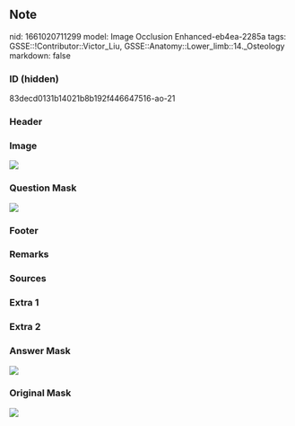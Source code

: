 ## Note
nid: 1661020711299
model: Image Occlusion Enhanced-eb4ea-2285a
tags: GSSE::!Contributor::Victor_Liu, GSSE::Anatomy::Lower_limb::14._Osteology
markdown: false

### ID (hidden)
83decd0131b14021b8b192f446647516-ao-21

### Header


### Image
<img src="tmppmpad434.png">

### Question Mask
<img src="83decd0131b14021b8b192f446647516-ao-21-Q.svg">

### Footer


### Remarks


### Sources


### Extra 1


### Extra 2


### Answer Mask
<img src="83decd0131b14021b8b192f446647516-ao-21-A.svg">

### Original Mask
<img src="83decd0131b14021b8b192f446647516-ao-O.svg">
